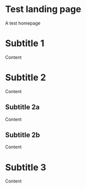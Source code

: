 # Test landing page

A test homepage

# Subtitle 1

Content

# Subtitle 2

Content

## Subtitle 2a

Content

## Subtitle 2b

Content

# Subtitle 3

Content